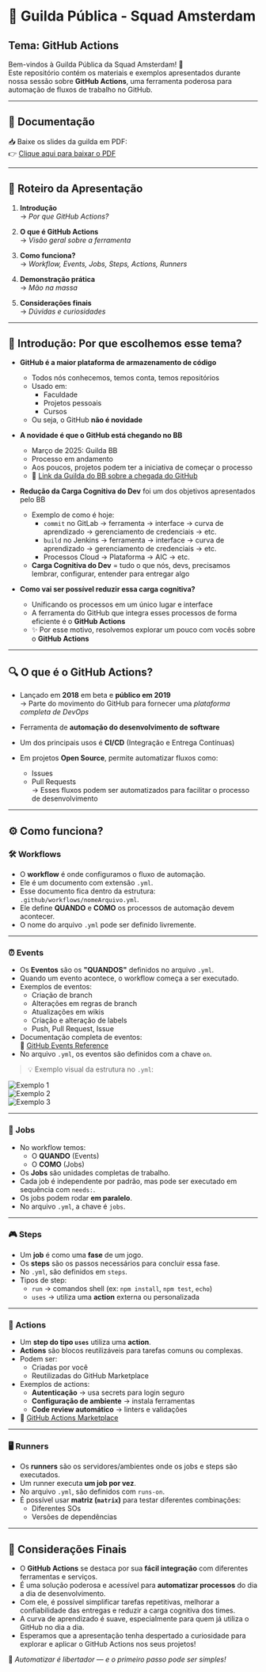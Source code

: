 # 🚀 Guilda Pública - Squad Amsterdam  
## Tema: GitHub Actions

Bem-vindos à Guilda Pública da Squad Amsterdam! 🎉  
Este repositório contém os materiais e exemplos apresentados durante nossa sessão sobre **GitHub Actions**, uma ferramenta poderosa para automação de fluxos de trabalho no GitHub.

---

## 📄 Documentação

📥 Baixe os slides da guilda em PDF:  
👉 [Clique aqui para baixar o PDF](./docs/github-actions-guilda.pdf)

---

## 🎯 Roteiro da Apresentação

1. **Introdução**  
   → *Por que GitHub Actions?*

2. **O que é GitHub Actions**  
   → *Visão geral sobre a ferramenta*

3. **Como funciona?**  
   → *Workflow, Events, Jobs, Steps, Actions, Runners*

4. **Demonstração prática**  
   → *Mão na massa*

5. **Considerações finais**  
   → *Dúvidas e curiosidades*

---

## 🧩 Introdução: Por que escolhemos esse tema?

- **GitHub é a maior plataforma de armazenamento de código**
  - Todos nós conhecemos, temos conta, temos repositórios
  - Usado em:
    - Faculdade
    - Projetos pessoais
    - Cursos
  - Ou seja, o GitHub **não é novidade**

- **A novidade é que o GitHub está chegando no BB**
  - Março de 2025: Guilda BB
  - Processo em andamento
  - Aos poucos, projetos podem ter a iniciativa de começar o processo
  - 🎥 [Link da Guilda do BB sobre a chegada do GitHub](https://oss.servicos.bb.com.br:10443/pss3devdf002/GuildaCloud/Videos/G211githubnobbumanovajornadadodev.mp4)

- **Redução da Carga Cognitiva do Dev** foi um dos objetivos apresentados pelo BB
  - Exemplo de como é hoje:
    - `commit` no GitLab → ferramenta → interface → curva de aprendizado → gerenciamento de credenciais → etc.
    - `build` no Jenkins → ferramenta → interface → curva de aprendizado → gerenciamento de credenciais → etc.
    - Processos Cloud → Plataforma → AIC → etc.
  - **Carga Cognitiva do Dev** = tudo o que nós, devs, precisamos lembrar, configurar, entender para entregar algo

- **Como vai ser possível reduzir essa carga cognitiva?**
  - Unificando os processos em um único lugar e interface
  - A ferramenta do GitHub que integra esses processos de forma eficiente é o **GitHub Actions**
  - ✨ Por esse motivo, resolvemos explorar um pouco com vocês sobre o **GitHub Actions**
 
---

## 🔍 O que é o GitHub Actions? 

- Lançado em **2018** em beta e **público em 2019**  
  → Parte do movimento do GitHub para fornecer uma *plataforma completa de DevOps*
  
- Ferramenta de **automação do desenvolvimento de software**

- Um dos principais usos é **CI/CD** (Integração e Entrega Contínuas)

- Em projetos **Open Source**, permite automatizar fluxos como:
  - Issues
  - Pull Requests  
  → Esses fluxos podem ser automatizados para facilitar o processo de desenvolvimento

 ---

 ## ⚙️ Como funciona?

### 🛠️ Workflows 
- O **workflow** é onde configuramos o fluxo de automação.
- Ele é um documento com extensão `.yml`.
- Esse documento fica dentro da estrutura: `.github/workflows/nomeArquivo.yml`.
- Ele define **QUANDO** e **COMO** os processos de automação devem acontecer.
- O nome do arquivo `.yml` pode ser definido livremente.

---

### ⏰ Events 
- Os **Eventos** são os **"QUANDOS"** definidos no arquivo `.yml`.
- Quando um evento acontece, o workflow começa a ser executado.
- Exemplos de eventos:
  - Criação de branch
  - Alterações em regras de branch
  - Atualizações em wikis
  - Criação e alteração de labels
  - Push, Pull Request, Issue
- Documentação completa de eventos:  
  🔗 [GitHub Events Reference](https://docs.github.com/en/actions/reference/events-that-trigger-workflows)
- No arquivo `.yml`, os eventos são definidos com a chave `on`.

> 💡 Exemplo visual da estrutura no `.yml`:

![Exemplo 1](attachment:c778ff5e-20a3-4b32-918e-71557d4db831:image.png)  
![Exemplo 2](attachment:90c5e801-1585-4d15-a104-767ea6539c3f:image.png)  
![Exemplo 3](attachment:409eb2e9-9ed1-4c4c-92f2-197f0a30961a:image.png)

---

### 🧩 Jobs 
- No workflow temos:
  - O **QUANDO** (Events)
  - O **COMO** (Jobs)
- Os **Jobs** são unidades completas de trabalho.
- Cada job é independente por padrão, mas pode ser executado em sequência com `needs:`.
- Os jobs podem rodar **em paralelo**.
- No arquivo `.yml`, a chave é `jobs`.

---

### 🎮 Steps 
- Um **job** é como uma **fase** de um jogo.
- Os **steps** são os passos necessários para concluir essa fase.
- No `.yml`, são definidos em `steps`.
- Tipos de step:
  - `run` → comandos shell (ex: `npm install`, `npm test`, `echo`)
  - `uses` → utiliza uma **action** externa ou personalizada

---

### 🔁 Actions 
- Um **step do tipo `uses`** utiliza uma **action**.
- **Actions** são blocos reutilizáveis para tarefas comuns ou complexas.
- Podem ser:
  - Criadas por você
  - Reutilizadas do GitHub Marketplace
- Exemplos de actions:
  - **Autenticação** → usa secrets para login seguro
  - **Configuração de ambiente** → instala ferramentas
  - **Code review automático** → linters e validações
- 🔗 [GitHub Actions Marketplace](https://github.com/marketplace?type=actions)

---

### 🖥️ Runners 
- Os **runners** são os servidores/ambientes onde os jobs e steps são executados.
- Um runner executa **um job por vez**.
- No arquivo `.yml`, são definidos com `runs-on`.
- É possível usar **matriz (`matrix`)** para testar diferentes combinações:
  - Diferentes SOs
  - Versões de dependências

---

## 🧾 Considerações Finais

- O **GitHub Actions** se destaca por sua **fácil integração** com diferentes ferramentas e serviços.
- É uma solução poderosa e acessível para **automatizar processos** do dia a dia de desenvolvimento.
- Com ele, é possível simplificar tarefas repetitivas, melhorar a confiabilidade das entregas e reduzir a carga cognitiva dos times.
- A curva de aprendizado é suave, especialmente para quem já utiliza o GitHub no dia a dia.
- Esperamos que a apresentação tenha despertado a curiosidade para explorar e aplicar o GitHub Actions nos seus projetos!

🚀 *Automatizar é libertador — e o primeiro passo pode ser simples!*


